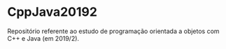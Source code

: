 # CppJava20192
Repositório referente ao estudo de programação orientada a objetos com C++ e Java (em 2019/2).
